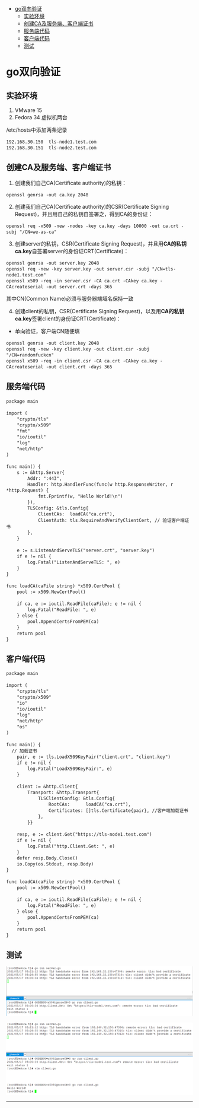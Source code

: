 <!-- MDTOC maxdepth:6 firsth1:1 numbering:0 flatten:0 bullets:1 updateOnSave:1 -->

- [go双向验证](#go双向验证)   
   - [实验环境](#实验环境)   
   - [创建CA及服务端、客户端证书](#创建ca及服务端、客户端证书)   
   - [服务端代码](#服务端代码)   
   - [客户端代码](#客户端代码)   
   - [测试](#测试)   

<!-- /MDTOC -->

# go双向验证

## 实验环境

1. VMware 15
2. Fedora 34 虚拟机两台


/etc/hosts中添加两条记录

```
192.168.30.150  tls-node1.test.com
192.168.30.151  tls-node2.test.com
```

## 创建CA及服务端、客户端证书

1. 创建我们自己CA(Certificate authority)的私钥：

```
openssl genrsa -out ca.key 2048
```

2. 创建我们自己CA(Certificate authority)的CSR(Certificate Signing Request)，并且用自己的私钥自签署之，得到CA的身份证：

```
openssl req -x509 -new -nodes -key ca.key -days 10000 -out ca.crt -subj "/CN=we-as-ca"
```

3. 创建server的私钥，CSR(Certificate Signing Request)，并且用**CA的私钥ca.key**自签署server的身份证CRT(Certificate)：

```
openssl genrsa -out server.key 2048
openssl req -new -key server.key -out server.csr -subj "/CN=tls-node1.test.com"
openssl x509 -req -in server.csr -CA ca.crt -CAkey ca.key -CAcreateserial -out server.crt -days 365
```

其中CN(Common Name)必须与服务器端域名保持一致


4. 创建client的私钥，CSR(Certificate Signing Request)，以及用**CA的私钥ca.key**签署client的身份证CRT(Certificate)：

* 单向验证，客户端CN随便填

```
openssl genrsa -out client.key 2048
openssl req -new -key client.key -out client.csr -subj "/CN=randomfuckcn"
openssl x509 -req -in client.csr -CA ca.crt -CAkey ca.key -CAcreateserial -out client.crt -days 365
```



## 服务端代码

```
package main

import (
	"crypto/tls"
	"crypto/x509"
	"fmt"
	"io/ioutil"
	"log"
	"net/http"
)

func main() {
	s := &http.Server{
		Addr: ":443",
		Handler: http.HandlerFunc(func(w http.ResponseWriter, r *http.Request) {
			fmt.Fprintf(w, "Hello World!\n")
		}),
		TLSConfig: &tls.Config{
			ClientCAs:  loadCA("ca.crt"),
			ClientAuth: tls.RequireAndVerifyClientCert, // 验证客户端证书
		},
	}

	e := s.ListenAndServeTLS("server.crt", "server.key")
	if e != nil {
		log.Fatal("ListenAndServeTLS: ", e)
	}
}

func loadCA(caFile string) *x509.CertPool {
	pool := x509.NewCertPool()

	if ca, e := ioutil.ReadFile(caFile); e != nil {
		log.Fatal("ReadFile: ", e)
	} else {
		pool.AppendCertsFromPEM(ca)
	}
	return pool
}
```

## 客户端代码

```
package main

import (
	"crypto/tls"
	"crypto/x509"
	"io"
	"io/ioutil"
	"log"
	"net/http"
	"os"
)

func main() {
  // 加载证书
	pair, e := tls.LoadX509KeyPair("client.crt", "client.key")
	if e != nil {
		log.Fatal("LoadX509KeyPair:", e)
	}

	client := &http.Client{
		Transport: &http.Transport{
			TLSClientConfig: &tls.Config{
				RootCAs:      loadCA("ca.crt"),
				Certificates: []tls.Certificate{pair}, //客户端加载证书
			},
		}}

	resp, e := client.Get("https://tls-node1.test.com")
	if e != nil {
		log.Fatal("http.Client.Get: ", e)
	}
	defer resp.Body.Close()
	io.Copy(os.Stdout, resp.Body)
}

func loadCA(caFile string) *x509.CertPool {
	pool := x509.NewCertPool()

	if ca, e := ioutil.ReadFile(caFile); e != nil {
		log.Fatal("ReadFile: ", e)
	} else {
		pool.AppendCertsFromPEM(ca)
	}
	return pool
}
```

## 测试

![20210517_173045_77](image/20210517_173045_77.png)


![20210517_173203_43](image/20210517_173203_43.png)




































---
